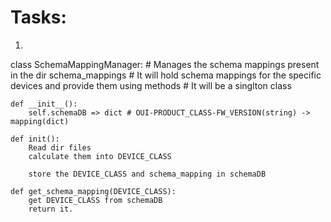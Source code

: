 Tasks:
=================
1. 
class SchemaMappingManager:
	# Manages the schema mappings present in the dir schema_mappings
	# It will hold schema mappings for the specific devices and provide them using methods
	# It will be a singlton class

	def __init__():
		self.schemaDB => dict # OUI-PRODUCT_CLASS-FW_VERSION(string) -> mapping(dict)

	def init():
		Read dir files 
		calculate them into DEVICE_CLASS

		store the DEVICE_CLASS and schema_mapping in schemaDB

	def get_schema_mapping(DEVICE_CLASS):
		get DEVICE_CLASS from schemaDB
		return it.
